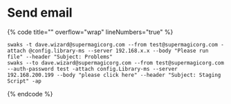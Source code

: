 # Send email

{% code title="" overflow="wrap" lineNumbers="true" %}
```
swaks -t dave.wizard@supermagicorg.com --from test@supermagicorg.com -attach @config.library-ms --server 192.168.x.x --body "Please run file" --header "Subject: Problems"
swaks --to dave.wizard@supermagicorg.com --from test@supermagicorg.com --auth-password test -attach config.Library-ms --server 192.168.200.199 --body "please click here" --header "Subject: Staging Script" -ap
```
{% endcode %}
